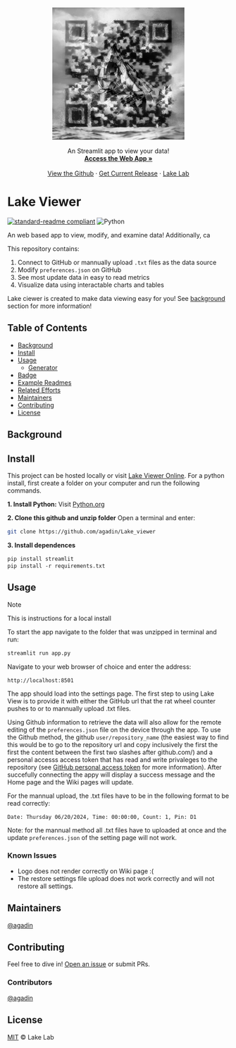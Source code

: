 <a id="readme-top"></a>





<!-- PROJECT LOGO -->
<br />
<div align="center">
  <a href="[https://github.com/othneildrew/Best-README-Template](https://github.com/agadin/Lake_viewer)">
    <img src="images/lake_view_logo.jpg" alt="Logo" width="300" height="300">
  </a>

  <p align="center">
    An Streamlit app to view your data!
    <br />
    <a href="https://lakeviewer.streamlit.app/"><strong>Access the Web App »</strong></a>
    <br />
    <br />
    <a href="(https://github.com/agadin/Lake_viewer">View the Github</a>
    ·
    <a href="https://github.com/agadin/Lake_viewer/releases">Get Current Release</a>
    ·
    <a href="https://lakelab.wustl.edu/">Lake Lab</a>
  </p>
</div>

# Lake Viewer

[![standard-readme compliant](https://img.shields.io/badge/readme%20style-standard-brightgreen.svg?style=flat-square)](https://github.com/RichardLitt/standard-readme)
![Python](https://img.shields.io/badge/python-3670A0?style=for-the-badge&logo=python&logoColor=ffdd54)

An web based app to view, modify, and examine data! Additionally, ca

This repository contains:
1. Connect to GitHub or mannually upload `.txt` files as the data source
2. Modify `preferences.json` on GitHub
3. See most update data in easy to read metrics
4. Visualize data using interactable charts and tables

Lake ciewer is created to make data viewing easy for you! See [background](#background) section for more information!

## Table of Contents

- [Background](#background)
- [Install](#install)
- [Usage](#usage)
	- [Generator](#generator)
- [Badge](#badge)
- [Example Readmes](#example-readmes)
- [Related Efforts](#related-efforts)
- [Maintainers](#maintainers)
- [Contributing](#contributing)
- [License](#license)

## Background


## Install

This project can be hosted locally or visit [Lake Viewer Online](https://lakeviewer.streamlit.app/). For a python install, first create a folder on your computer and run the following commands.

**1. Install Python:**
Visit [Python.org](https://www.python.org/downloads/)

**2. Clone this github and unzip folder**
Open a terminal and enter:
```sh
git clone https://github.com/agadin/Lake_viewer
```

**3. Install dependences**
```
pip install streamlit
pip install -r requirements.txt

```

## Usage
> [!NOTE]
> This is instructions for a local install

To start the app navigate to the folder that was unzipped in terminal and run:

```sh
streamlit run app.py
```

Navigate to your web browser of choice and enter the address:
```
http://localhost:8501
```

The app should load into the settings page. The first step to using Lake View is to provide it with either the GitHub url that the rat wheel counter pushes to or to mannually upload .txt files. 

Using Github information to retrieve the data will also allow for the remote editing of the `preferences.json` file on the device through the app. To use the Github method, the github `user/repository_name` (the easiest way to find this would be to go to the repository url and copy inclusively the first the first the content between the first two slashes after github.com/) and a personal accesss access token that has read and write privaleges to the repository (see [GitHub personal access token](https://docs.github.com/en/enterprise-server@3.9/authentication/keeping-your-account-and-data-secure/managing-your-personal-access-tokens) for more information). After succefully connecting the appy will display a success message and the Home page and the Wiki pages will update.

For the mannual upload, the .txt files have to be in the following format to be read correctly:
```
Date: Thursday 06/20/2024, Time: 00:00:00, Count: 1, Pin: D1
```
Note: for the mannual method all .txt files have to uploaded at once and the update `preferences.json` of the setting page will not work.



### Known Issues
* Logo does not render correctly on Wiki page :(
* The restore settings file upload does not work correctly and will not restore all settings. 



## Maintainers

[@agadin]([https://github.com/RichardLitt](https://github.com/agadin))

## Contributing

Feel free to dive in! [Open an issue](https://github.com/agadin/Lake_viewer/issues) or submit PRs.


### Contributors
[@agadin]([https://github.com/RichardLitt](https://github.com/agadin))


## License

[MIT](LICENSE) © Lake Lab


